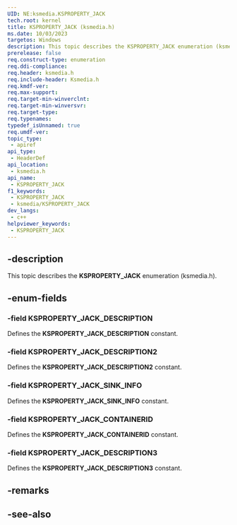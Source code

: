 ```yaml
---
UID: NE:ksmedia.KSPROPERTY_JACK
tech.root: kernel
title: KSPROPERTY_JACK (ksmedia.h)
ms.date: 10/03/2023
targetos: Windows
description: This topic describes the KSPROPERTY_JACK enumeration (ksmedia.h).
prerelease: false
req.construct-type: enumeration
req.ddi-compliance: 
req.header: ksmedia.h
req.include-header: Ksmedia.h
req.kmdf-ver: 
req.max-support: 
req.target-min-winverclnt: 
req.target-min-winversvr: 
req.target-type: 
req.typenames: 
typedef_isUnnamed: true
req.umdf-ver: 
topic_type:
 - apiref
api_type:
 - HeaderDef
api_location:
 - ksmedia.h
api_name:
 - KSPROPERTY_JACK
f1_keywords:
 - KSPROPERTY_JACK
 - ksmedia/KSPROPERTY_JACK
dev_langs:
 - c++
helpviewer_keywords:
 - KSPROPERTY_JACK
---
```


## -description

This topic describes the **KSPROPERTY_JACK** enumeration (ksmedia.h).

## -enum-fields

### -field KSPROPERTY_JACK_DESCRIPTION

Defines the **KSPROPERTY_JACK_DESCRIPTION** constant.

### -field KSPROPERTY_JACK_DESCRIPTION2

Defines the **KSPROPERTY_JACK_DESCRIPTION2** constant.

### -field KSPROPERTY_JACK_SINK_INFO

Defines the **KSPROPERTY_JACK_SINK_INFO** constant.

### -field KSPROPERTY_JACK_CONTAINERID

Defines the **KSPROPERTY_JACK_CONTAINERID** constant.

### -field KSPROPERTY_JACK_DESCRIPTION3

Defines the **KSPROPERTY_JACK_DESCRIPTION3** constant.

## -remarks

## -see-also
